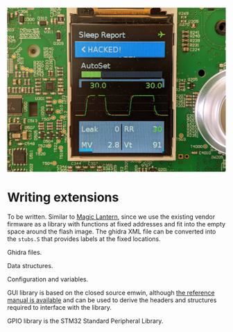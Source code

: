 ![`sprintf` on the screen](/images/sprintf.jpg)

# Writing extensions

To be written.  Similar to [Magic Lantern](https://magiclantern.fm), since we use the
existing vendor firmware as a library with functions at fixed addresses and fit into
the empty space around the flash image.  The ghidra XML file can be converted into
the `stubs.S` that provides labels at the fixed locations.

Ghidra files.

Data structures.

Configuration and variables.

GUI library is based on the closed
source emwin, although [the reference manual is
available](https://www.nxp.com/docs/en/user-guide/UM03001_emWin5_5.pdf)
and can be used to derive the headers and structures required to interface
with the library.

GPIO library is the STM32 Standard Peripheral Library.

